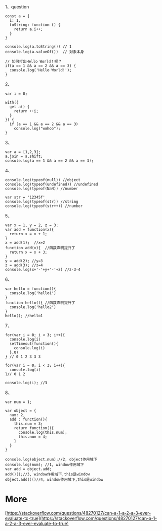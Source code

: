 1、question
```
const a = {
  i: 1,
  toString: function () {
    return a.i++;
  }
}

console.log(a.toString()) // 1
console.log(a.valueOf())  // 对象本身

// 如何打出Hello World！呢？
if(a == 1 && a == 2 && a == 3) {
  console.log('Hello World!');
}
```

2、
```
var i = 0;

with({
  get a() {
    return ++i;
  }
}) {
  if (a == 1 && a == 2 && a == 3)
    console.log("wohoo");
}
```

3、
```
var a = [1,2,3];
a.join = a.shift;
console.log(a == 1 && a == 2 && a == 3);
```

4、
```
console.log(typeof(null)) //object
console.log(typeof(undefined)) //undefined
console.log(typeof(NaN)) //number

var str = '12345f'
console.log(typeof(str)) //string
console.log(typeof(str++)) //number
```

5、
```
var x = 1, y = 2, z = 3;
var add = function(x){
  return x = x + 1;
}
x = add(1);  //x=2
function add(x){  //函数声明提升了
  return x = x + 3;
}
y = add(2); //y=3
z = add(3); //z=4
console.log(x+'-'+y+'-'+z) //2-3-4
```

6、
```
var hello = function(){
  console.log('hello1')
}
function hello(){ //函数声明提升了
  console.log('hello2')
}
hello(); //hello1
```

7、
```
for(var i = 0; i < 3; i++){
  console.log(i)
  setTimeout(function(){
    console.log(i)
  },0)
} // 0 1 2 3 3 3
```

```
for(var i = 0; i < 3; i++){
  console.log(i)
}// 0 1 2

console.log(i); //3
```

8、
```
var num = 1;

var object = {
  num: 2,
  add : function(){
    this.num = 3;
    return function(){
      console.log(this.num);
      this.num = 4;
    }
  }
}

console.log(object.num);//2, object作用域下
console.log(num); //1, window作用域下
var add = object.add;
add()();//3, window作用域下,this是window
object.add()()//4, window作用域下,this是window
```

# More

[https://stackoverflow.com/questions/48270127/can-a-1-a-2-a-3-ever-evaluate-to-true](https://stackoverflow.com/questions/48270127/can-a-1-a-2-a-3-ever-evaluate-to-true)